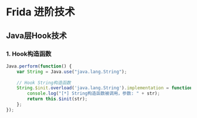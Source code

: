 # Frida 进阶技术

## Java层Hook技术

### 1. Hook构造函数

```javascript
Java.perform(function() {
    var String = Java.use("java.lang.String");
    
    // Hook String构造函数
    String.$init.overload('java.lang.String').implementation = function(str) {
        console.log("[*] String构造函数被调用，参数: " + str);
        return this.$init(str);
    };
});
```